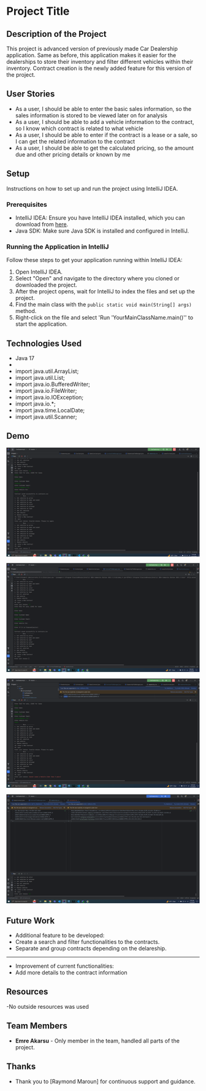 # Project Title

## Description of the Project

This project is advanced version of previously made Car Dealership application. Same as before, this application makes it easier for the dealerships to store their inventory and filter different vehicles within their inventory. Contract creation is the newly added feature for this version of the project.

## User Stories

- As a user, I should be able to enter the basic sales information, so the sales information is stored to be viewed later on for analysis
- As a user, I should be able to add a vehicle information to the contract, so I know which contract is related to what vehicle
- As a user, I should be able to enter if the contract is a lease or a sale, so I can get the related information to the contract
- As a user, I should be able to get the calculated pricing, so the amount due and other pricing details or known by me

## Setup

Instructions on how to set up and run the project using IntelliJ IDEA.

### Prerequisites

- IntelliJ IDEA: Ensure you have IntelliJ IDEA installed, which you can download from [here](https://www.jetbrains.com/idea/download/).
- Java SDK: Make sure Java SDK is installed and configured in IntelliJ.

### Running the Application in IntelliJ

Follow these steps to get your application running within IntelliJ IDEA:

1. Open IntelliJ IDEA.
2. Select "Open" and navigate to the directory where you cloned or downloaded the project.
3. After the project opens, wait for IntelliJ to index the files and set up the project.
4. Find the main class with the `public static void main(String[] args)` method.
5. Right-click on the file and select 'Run 'YourMainClassName.main()'' to start the application.

## Technologies Used

- Java 17
-  
- import java.util.ArrayList; 
- import java.util.List;
- import java.io.BufferedWriter; 
- import java.io.FileWriter; 
- import java.io.IOException;
- import java.io.*;
- import java.time.LocalDate; 
- import java.util.Scanner;

## Demo

![lease contract.PNG](Imgs%2Flease%20contract.PNG)

![Sale contract.PNG](Imgs%2FSale%20contract.PNG)

![cannot lease an old vehicle.PNG](Imgs%2Fcannot%20lease%20an%20old%20vehicle.PNG)

![updated files.PNG](Imgs%2Fupdated%20files.PNG)


## Future Work

- Additional feature to be developed: 
- Create a search and filter functionalities to the contracts.
- Separate and group contracts depending on the delareship.
- -----------------------------------------------------------------

- Improvement of current functionalities:
- Add more details to the contract information

## Resources

-No outside resources was used

## Team Members

- **Emre Akarsu** - Only member in the team, handled all parts of the project.


## Thanks

- Thank you to [Raymond Maroun] for continuous support and guidance.
